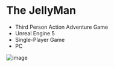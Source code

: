 # The JellyMan
- Third Person Action Adventure Game
- Unreal Engine 5
- Single-Player Game
- PC

![image](https://user-images.githubusercontent.com/13030746/187642735-db08536e-4a7c-472b-a687-ccad1633e1fe.png)
